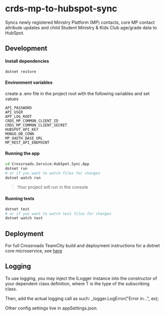 # crds-mp-to-hubspot-sync

Syncs newly registered Ministry Platform (MP) contacts, core MP contact attribute updates and child Student Ministry & Kids Club age/grade data to HubSpot.

## Development

#### Install dependencies

```
dotnet restore
```

#### Environment variables

create a .env file in the project root with the following variables and set
values

```
API_PASSWORD
API_USER
APP_LOG_ROOT
CRDS_MP_COMMON_CLIENT_ID
CRDS_MP_COMMON_CLIENT_SECRET
HUBSPOT_API_KEY
MONGO_DB_CONN
MP_OAUTH_BASE_URL
MP_REST_API_ENDPOINT
```

#### Running the app

```sh
cd Crossroads.Service.HubSpot.Sync.App
dotnet run
# or if you want to watch files for changes
dotnet watch run
```

> Your project will run in the console

#### Running tests

```sh
dotnet test
# or if you want to watch test files for changes
dotnet watch test
```

## Deployment

For full Crossroads TeamCity build and deployment instructions for a dotnet core microservice, see [here](https://docs.google.com/document/d/1OVWprEJyscCx8dxtyYjNNkBEcwWWiLZOtG8W7f-Bai0)

## Logging

To use logging, you may inject the ILogger<T> instance into the constructor of your dependent class definition, where T is the type of the subscribing class.

Then, add the actual logging call as such: _logger.LogError("Error in...", ex);

Other config settings live in appSettings.json.

